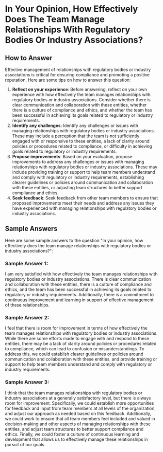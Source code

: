 In Your Opinion, How Effectively Does The Team Manage Relationships With Regulatory Bodies Or Industry Associations?
===========================================================================================================================================

How to Answer
-------------

Effective management of relationships with regulatory bodies or industry associations is critical for ensuring compliance and promoting a positive reputation. Here are some tips on how to answer this question:

1. **Reflect on your experience**: Before answering, reflect on your own experience with how effectively the team manages relationships with regulatory bodies or industry associations. Consider whether there is clear communication and collaboration with these entities, whether there is a culture of compliance and ethics, and whether the team has been successful in achieving its goals related to regulatory or industry requirements.
2. **Identify any challenges**: Identify any challenges or issues with managing relationships with regulatory bodies or industry associations. These may include a perception that the team is not sufficiently engaged with or responsive to these entities, a lack of clarity around policies or procedures related to compliance, or difficulty in achieving goals related to regulatory or industry requirements.
3. **Propose improvements**: Based on your evaluation, propose improvements to address any challenges or issues with managing relationships with regulatory bodies or industry associations. These may include providing training or support to help team members understand and comply with regulatory or industry requirements, establishing clearer guidelines or policies around communication and collaboration with these entities, or adjusting team structures to better support compliance and ethics.
4. **Seek feedback**: Seek feedback from other team members to ensure that proposed improvements meet their needs and address any issues they have experienced with managing relationships with regulatory bodies or industry associations.

Sample Answers
--------------

Here are some sample answers to the question "In your opinion, how effectively does the team manage relationships with regulatory bodies or industry associations?":

### Sample Answer 1:

I am very satisfied with how effectively the team manages relationships with regulatory bodies or industry associations. There is clear communication and collaboration with these entities, there is a culture of compliance and ethics, and the team has been successful in achieving its goals related to regulatory or industry requirements. Additionally, there is a commitment to continuous improvement and learning in support of effective management of these relationships.

### Sample Answer 2:

I feel that there is room for improvement in terms of how effectively the team manages relationships with regulatory bodies or industry associations. While there are some efforts made to engage with and respond to these entities, there may be a lack of clarity around policies or procedures related to compliance, which can lead to confusion or misunderstandings. To address this, we could establish clearer guidelines or policies around communication and collaboration with these entities, and provide training or support to help team members understand and comply with regulatory or industry requirements.

### Sample Answer 3:

I think that the team manages relationships with regulatory bodies or industry associations at a generally satisfactory level, but there is always room for improvement. Specifically, we could establish more opportunities for feedback and input from team members at all levels of the organization, and adjust our approach as needed based on this feedback. Additionally, we could work to ensure that all team members feel included and valued in decision-making and other aspects of managing relationships with these entities, and adjust team structures to better support compliance and ethics. Finally, we could foster a culture of continuous learning and development that allows us to effectively manage these relationships in pursuit of our goals.
